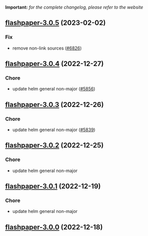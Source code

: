 **Important:**
*for the complete changelog, please refer to the website*




## [flashpaper-3.0.5](https://github.com/truecharts/charts/compare/flashpaper-3.0.4...flashpaper-3.0.5) (2023-02-02)

### Fix

- remove non-link sources ([#6826](https://github.com/truecharts/charts/issues/6826))
  
  


## [flashpaper-3.0.4](https://github.com/truecharts/charts/compare/flashpaper-3.0.3...flashpaper-3.0.4) (2022-12-27)

### Chore

- update helm general non-major ([#5856](https://github.com/truecharts/charts/issues/5856))
  
  


## [flashpaper-3.0.3](https://github.com/truecharts/charts/compare/flashpaper-3.0.2...flashpaper-3.0.3) (2022-12-26)

### Chore

- update helm general non-major ([#5839](https://github.com/truecharts/charts/issues/5839))
  
  


## [flashpaper-3.0.2](https://github.com/truecharts/charts/compare/flashpaper-3.0.1...flashpaper-3.0.2) (2022-12-25)

### Chore

- update helm general non-major
  
  


## [flashpaper-3.0.1](https://github.com/truecharts/charts/compare/flashpaper-3.0.0...flashpaper-3.0.1) (2022-12-19)

### Chore

- update helm general non-major
  
  


## [flashpaper-3.0.0](https://github.com/truecharts/charts/compare/flashpaper-2.0.3...flashpaper-3.0.0) (2022-12-18)

